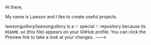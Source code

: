 Hi there,

My name is Lawson and I like to create useful projects.

lawsonguillory/lawsonguillory is a ✨ special ✨ repository because its `README.md` (this file) appears on your GitHub profile.
You can click the Preview link to take a look at your changes.
--->
